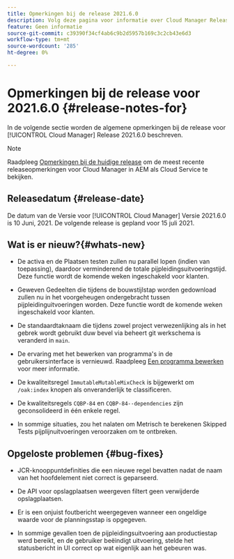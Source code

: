 ```yaml
---
title: Opmerkingen bij de release 2021.6.0
description: Volg deze pagina voor informatie over Cloud Manager Release 2021.6.0
feature: Geen informatie
source-git-commit: c39390f34cf4ab6c9b2d5957b169c3c2cb43e6d3
workflow-type: tm+mt
source-wordcount: '285'
ht-degree: 0%

---
```


# Opmerkingen bij de release voor 2021.6.0 {#release-notes-for}

In de volgende sectie worden de algemene opmerkingen bij de release voor [!UICONTROL Cloud Manager] Release 2021.6.0 beschreven.

>[!NOTE]
>Raadpleeg [Opmerkingen bij de huidige release](https://experienceleague.adobe.com/docs/experience-manager-cloud-service/onboarding/getting-access/release-notes-cloud-manager/release-notes-cm-current.html?lang=en#getting-access) om de meest recente releaseopmerkingen voor Cloud Manager in AEM als Cloud Service te bekijken.

## Releasedatum {#release-date}

De datum van de Versie voor [!UICONTROL Cloud Manager] Versie 2021.6.0 is 10 Juni, 2021.
De volgende release is gepland voor 15 juli 2021.

## Wat is er nieuw?{#whats-new}

* De activa en de Plaatsen testen zullen nu parallel lopen (indien van toepassing), daardoor verminderend de totale pijpleidingsuitvoeringstijd. Deze functie wordt de komende weken ingeschakeld voor klanten.

* Geweven Gedeelten die tijdens de bouwstijlstap worden gedownload zullen nu in het voorgeheugen ondergebracht tussen pijpleidinguitvoeringen worden. Deze functie wordt de komende weken ingeschakeld voor klanten.

* De standaardtaknaam die tijdens zowel project verwezenlijking als in het gebrek wordt gebruikt duw bevel via beheert git werkschema is veranderd in `main`.

* De ervaring met het bewerken van programma&#39;s in de gebruikersinterface is vernieuwd. Raadpleeg [Een programma bewerken](/help/using/setting-up-program.md#editing-program) voor meer informatie.

* De kwaliteitsregel `ImmutableMutableMixCheck` is bijgewerkt om `/oak:index` knopen als onveranderlijk te classificeren.

* De kwaliteitsregels `CQBP-84` en `CQBP-84--dependencies` zijn geconsolideerd in één enkele regel.

* In sommige situaties, zou het nalaten om Metrisch te berekenen Skipped Tests pijplijnuitvoeringen veroorzaken om te ontbreken.

## Opgeloste problemen {#bug-fixes}

* JCR-knooppuntdefinities die een nieuwe regel bevatten nadat de naam van het hoofdelement niet correct is geparseerd.

* De API voor opslagplaatsen weergeven filtert geen verwijderde opslagplaatsen.

* Er is een onjuist foutbericht weergegeven wanneer een ongeldige waarde voor de planningsstap is opgegeven.

* In sommige gevallen toen de pijpleidingsuitvoering aan productiestap werd bereikt, en de gebruiker beëindigt uitvoering, stelde het statusbericht in UI correct op wat eigenlijk aan het gebeuren was.
